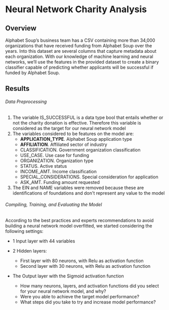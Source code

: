 # Neural Network Charity Analysis

## Overview
Alphabet Soup’s business team has a CSV containing more than 34,000 organizations that have received funding from Alphabet Soup over the years. Into this dataset are several columns that capture metadata about each organization. With our knowledge of machine learning and neural networks, we’ll use the features in the provided dataset to create a binary classifier capable of predicting whether applicants will be successful if funded by Alphabet Soup.

## Results
###### Data Preprocessing

1. The variable IS_SUCCESSFUL is a data type bool that entails whether or not the charity donation is effective. Therefore this variable is considered as the target for our neural network model
2. The variables considered to be features on the model are:
   - **APPLICATION_TYPE**. Alphabet Soup application type
   - **AFFILIATION**. Affiliated sector of industry
   - CLASSIFICATION. Government organization classification
   - USE_CASE. Use case for funding
   - ORGANIZATION. Organization type
   - STATUS. Active status
   - INCOME_AMT. Income classification
   - SPECIAL_CONSIDERATIONS. Special consideration for application
   - ASK_AMT. Funding amount requested
4. The EIN and NAME variables were removed because these are identifications of foundations and don't represent any value to the model

###### Compiling, Training, and Evaluating the Model

According to the best practices and experts recommendations to avoid building a neural network model overfitted, we started considering the following settings:
- 1 Input layer with 44 variables
- 2 Hidden layers:
   - First layer with 80 neurons, with Relu as activation function
   - Second layer with 30 neurons, with Relu as activation function
- The Output layer with the Sigmoid activation function

  - How many neurons, layers, and activation functions did you select for your neural network model, and why?
  - Were you able to achieve the target model performance?
  - What steps did you take to try and increase model performance?
